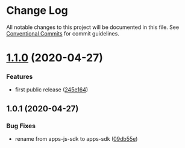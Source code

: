 # Change Log

All notable changes to this project will be documented in this file.
See [Conventional Commits](https://conventionalcommits.org) for commit guidelines.

# [1.1.0](https://github.com/screencloud/developer/compare/@screencloud/apps-sdk@1.0.1...@screencloud/apps-sdk@1.1.0) (2020-04-27)


### Features

* first public release ([245e164](https://github.com/screencloud/developer/commit/245e1644bb0fc9f10f2ce939c8a7b63fa51edca2))





## 1.0.1 (2020-04-27)


### Bug Fixes

* rename from apps-js-sdk to apps-sdk ([09db55e](https://github.com/screencloud/developer/commit/09db55e7a67dd0cf2cdaa5cbe5a1bd15f751f94c))
